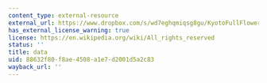 ```yaml
---
content_type: external-resource
external_url: https://www.dropbox.com/s/wd7eghqmiqsg8gu/KyotoFullFlower7.xls?dl=0
has_external_license_warning: true
license: https://en.wikipedia.org/wiki/All_rights_reserved
status: ''
title: data
uid: 88632f80-f8ae-4508-a1e7-d2001d5a2c83
wayback_url: ''
---
```

